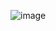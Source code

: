 ![image](https://github.com/BrunoValentim7/Projeto-002/assets/161663526/37e2635a-22ee-472f-a0d5-f563488944f5)
